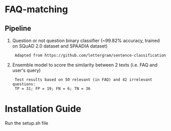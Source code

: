 # FAQ-matching
## Pipeline
1. Question or not question binary classifier (~99.82% accuracy, trained on SQuAD 2.0 dataset and SPAADIA dataset)

        Adapted from https://github.com/lettergram/sentence-classification

2. Ensemble model to score the similarity between 2 texts (i.e. FAQ and user's query)


        Test results based on 50 relevant (in FAQ) and 42 irrelevant questions:
        TP = 31; FP = 19; FN = 6; TN = 36

# Installation Guide
Run the setup.sh file